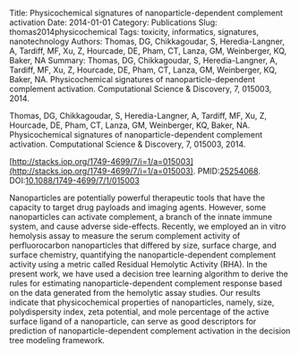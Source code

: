 Title: Physicochemical signatures of nanoparticle-dependent complement activation
Date: 2014-01-01
Category: Publications
Slug: thomas2014physicochemical
Tags: toxicity, informatics, signatures, nanotechnology
Authors: Thomas, DG, Chikkagoudar, S, Heredia-Langner, A, Tardiff, MF, Xu, Z, Hourcade, DE, Pham, CT, Lanza, GM, Weinberger, KQ, Baker, NA
Summary: Thomas, DG, Chikkagoudar, S, Heredia-Langner, A, Tardiff, MF, Xu, Z, Hourcade, DE, Pham, CT, Lanza, GM, Weinberger, KQ, Baker, NA. Physicochemical signatures of nanoparticle-dependent complement activation. Computational Science \& Discovery, 7, 015003, 2014. 

Thomas, DG, Chikkagoudar, S, Heredia-Langner, A, Tardiff, MF, Xu, Z, Hourcade, DE, Pham, CT, Lanza, GM, Weinberger, KQ, Baker, NA. Physicochemical signatures of nanoparticle-dependent complement activation. Computational Science \& Discovery, 7, 015003, 2014. 

[http://stacks.iop.org/1749-4699/7/i=1/a=015003](http://stacks.iop.org/1749-4699/7/i=1/a=015003). PMID:[25254068](http://www.ncbi.nlm.nih.gov/pubmed/25254068). DOI:[10.1088/1749-4699/7/1/015003](http://dx.doi.org/10.1088/1749-4699/7/1/015003)

Nanoparticles are potentially powerful therapeutic tools that have the capacity to target drug payloads and imaging agents. However, some nanoparticles can activate complement, a branch of the innate immune system, and cause adverse side-effects. Recently, we employed an in vitro hemolysis assay to measure the serum complement activity of perfluorocarbon nanoparticles that differed by size, surface charge, and surface chemistry, quantifying the nanoparticle-dependent complement activity using a metric called Residual Hemolytic Activity (RHA). In the present work, we have used a decision tree learning algorithm to derive the rules for estimating nanoparticle-dependent complement response based on the data generated from the hemolytic assay studies. Our results indicate that physicochemical properties of nanoparticles, namely, size, polydispersity index, zeta potential, and mole percentage of the active surface ligand of a nanoparticle, can serve as good descriptors for prediction of nanoparticle-dependent complement activation in the decision tree modeling framework.
